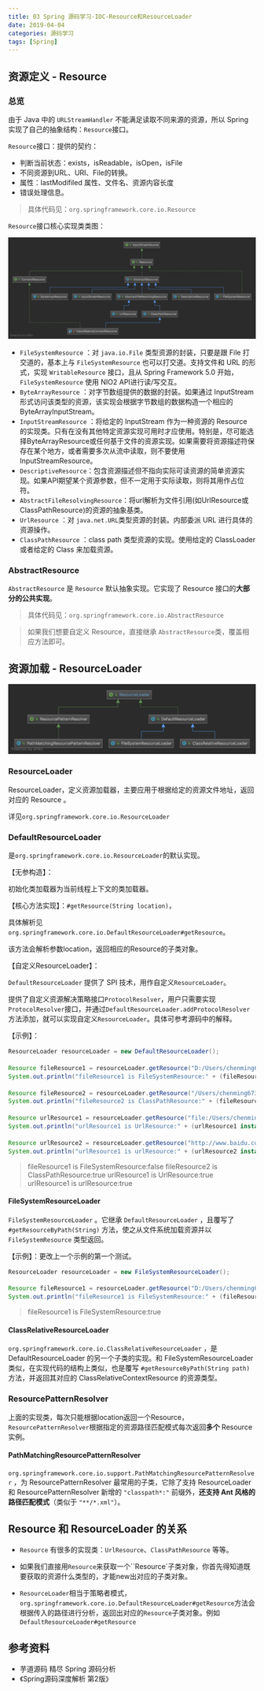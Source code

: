 ```yaml
---
title: 03 Spring 源码学习-IOC-Resource和ResourceLoader
date: 2019-04-04
categories: 源码学习
tags: [Spring]
---
```


## 资源定义 - Resource

### 总览

由于 Java 中的 `URLStreamHandler` 不能满足读取不同来源的资源，所以 Spring 实现了自己的抽象结构：`Resource`接口。

`Resource`接口：提供的契约：

- 判断当前状态：exists，isReadable，isOpen，isFile
- 不同资源到URL、URI、File的转换。
- 属性：lastModifiled 属性、文件名、资源内容长度
- 错误处理信息。

> 具体代码见：`org.springframework.core.io.Resource`

`Resource`接口核心实现类类图：

![资源文件处理相关类图](images/资源文件处理相关类图.png)

- `FileSystemResource` ：对 `java.io.File` 类型资源的封装，只要是跟 File 打交道的，基本上与 `FileSystemResource` 也可以打交道。支持文件和 URL 的形式，实现 `WritableResource` 接口，且从 Spring Framework 5.0 开始，`FileSystemResource` 使用 NIO2 API进行读/写交互。
- `ByteArrayResource` ：对字节数组提供的数据的封装。如果通过 InputStream 形式访问该类型的资源，该实现会根据字节数组的数据构造一个相应的 ByteArrayInputStream。
- `InputStreamResource` ：将给定的 InputStream 作为一种资源的 Resource 的实现类。只有在没有其他特定资源实现可用时才应使用。特别是，尽可能选择ByteArrayResource或任何基于文件的资源实现。如果需要将资源描述符保存在某个地方，或者需要多次从流中读取，则不要使用InputStreamResource。
- `DescriptiveResource`：包含资源描述但不指向实际可读资源的简单资源实现。如果API期望某个资源参数，但不一定用于实际读取，则将其用作占位符。
- `AbstractFileResolvingResource`：将url解析为文件引用(如UrlResource或ClassPathResource)的资源的抽象基类。
- `UrlResource` ：对 `java.net.URL`类型资源的封装。内部委派 URL 进行具体的资源操作。
- `ClassPathResource` ：class path 类型资源的实现。使用给定的 ClassLoader 或者给定的 Class 来加载资源。

### AbstractResource

`AbstractResource` 是 `Resource` 默认抽象实现。它实现了 Resource 接口的**大部分的公共实现**。

> 具体代码见：`org.springframework.core.io.AbstractResource`

> 如果我们想要自定义 Resource，直接继承 `AbstractResource`类，覆盖相应方法即可。



## 资源加载 - ResourceLoader

![资源加载器相关类图](images/资源加载器相关类图.png)

### ResourceLoader

ResourceLoader，定义资源加载器，主要应用于根据给定的资源文件地址，返回对应的 Resource 。

详见`org.springframework.core.io.ResourceLoader`

### DefaultResourceLoader

是`org.springframework.core.io.ResourceLoader`的默认实现。

【无参构造】：

初始化类加载器为当前线程上下文的类加载器。

【核心方法实现】：`#getResource(String location)`，

具体解析见`org.springframework.core.io.DefaultResourceLoader#getResource`。

该方法会解析参数location，返回相应的Resource的子类对象。

【自定义ResourceLoader】：

`DefaultResourceLoader` 提供了 SPI 技术，用作自定义`ResourceLoader`。

提供了自定义资源解决策略接口`ProtocolResolver`，用户只需要实现`ProtocolResolver`接口，并通过`DefaultResourceLoader.addProtocolResolver`方法添加，就可以实现自定义`ResourceLoader`。具体可参考源码中的解释。

【示例】：

```java
ResourceLoader resourceLoader = new DefaultResourceLoader();

Resource fileResource1 = resourceLoader.getResource("D:/Users/chenming673/Documents/spark.txt");
System.out.println("fileResource1 is FileSystemResource:" + (fileResource1 instanceof FileSystemResource));

Resource fileResource2 = resourceLoader.getResource("/Users/chenming673/Documents/spark.txt");
System.out.println("fileResource2 is ClassPathResource:" + (fileResource2 instanceof ClassPathResource));

Resource urlResource1 = resourceLoader.getResource("file:/Users/chenming673/Documents/spark.txt");
System.out.println("urlResource1 is UrlResource:" + (urlResource1 instanceof UrlResource));

Resource urlResource2 = resourceLoader.getResource("http://www.baidu.com");
System.out.println("urlResource1 is urlResource:" + (urlResource2 instanceof  UrlResource));
```

> fileResource1 is FileSystemResource:false
> fileResource2 is ClassPathResource:true
> urlResource1 is UrlResource:true
> urlResource1 is urlResource:true

#### FileSystemResourceLoader

`FileSystemResourceLoader` 。它继承 `DefaultResourceLoader` ，且覆写了 `#getResourceByPath(String)` 方法，使之从文件系统加载资源并以 `FileSystemResource` 类型返回。

【示例】：更改上一个示例的第一个测试。

```java
ResourceLoader resourceLoader = new FileSystemResourceLoader();

Resource fileResource1 = resourceLoader.getResource("D:/Users/chenming673/Documents/spark.txt");
System.out.println("fileResource1 is FileSystemResource:" + (fileResource1 instanceof FileSystemResource));
```

> fileResource1 is FileSystemResource:true

#### ClassRelativeResourceLoader

`org.springframework.core.io.ClassRelativeResourceLoader` ，是 DefaultResourceLoader 的另一个子类的实现。和 FileSystemResourceLoader 类似，在实现代码的结构上类似，也是覆写 `#getResourceByPath(String path)` 方法，并返回其对应的 ClassRelativeContextResource 的资源类型。

### ResourcePatternResolver

上面的实现类，每次只能根据location返回一个Resource，`ResourcePatternResolver`根据指定的资源路径匹配模式每次返回**多个** Resource 实例。

#### PathMatchingResourcePatternResolver

`org.springframework.core.io.support.PathMatchingResourcePatternResolver` ，为 ResourcePatternResolver 最常用的子类，它除了支持 ResourceLoader 和 ResourcePatternResolver 新增的 `"classpath*:"` 前缀外，**还支持 Ant 风格的路径匹配模式**（类似于 `"**/*.xml"`）。



## Resource 和 ResourceLoader 的关系

- `Resource` 有很多的实现类：`UrlResource`、`ClassPathResource` 等等。

- 如果我们直接用`Resource`来获取一个``Resource`子类对象，你首先得知道既要获取的资源什么类型的，才能new出对应的子类对象。

- `ResourceLoader`相当于策略者模式，`org.springframework.core.io.DefaultResourceLoader#getResource`方法会根据传入的路径进行分析，返回出对应的`Resource`子类对象。例如`DefaultResourceLoader#getResource`


## 参考资料

- 芋道源码 精尽 Spring 源码分析
- 《Spring源码深度解析 第2版》



